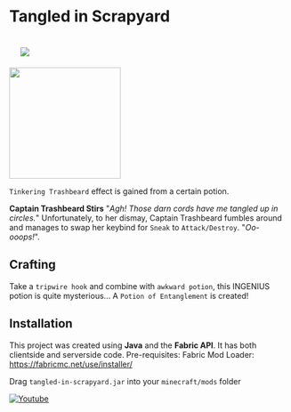 # Tangled in Scrapyard
<div style="padding: 20px;"><img src="https://github.com/user-attachments/assets/2d790d66-4b7a-4efb-923d-40d8c5e9f4e6"></div><img src="https://scrapyard.hackclub.com/elements/wordmark.svg" width="200" >

`Tinkering Trashbeard` effect is gained from a certain potion.

**Captain Trashbeard Stirs** "*Agh! Those darn cords have me tangled up in circles.*" Unfortunately, to her dismay, Captain Trashbeard fumbles around and manages to swap her keybind for `Sneak` to `Attack/Destroy`. "*Oo-ooops!*". 

## Crafting
Take a `tripwire hook` and combine with `awkward potion`, this INGENIUS potion is quite mysterious...
A `Potion of Entanglement` is created!

## Installation
This project was created using **Java** and the **Fabric API**. It has both clientside and serverside code. Pre-requisites: Fabric Mod Loader: https://fabricmc.net/use/installer/

Drag `tangled-in-scrapyard.jar` into your `minecraft/mods` folder


[![Youtube](https://img.youtube.com/vi/rqjQ42EFRAQ/0.jpg)](https://youtu.be/rqjQ42EFRAQ)
